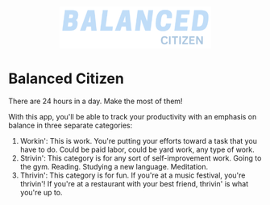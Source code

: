 <p align="center">
<img src="/public/balanced-citizen-logo.png" width="300" alt="logo"/>
</p>

# Balanced Citizen

There are 24 hours in a day. Make the most of them!

With this app, you'll be able to track your productivity with an emphasis on balance in three separate categories:

1. Workin': This is work. You're putting your efforts toward a task that you have to do. Could be paid labor, could be yard work, any type of work.
2. Strivin': This category is for any sort of self-improvement work. Going to the gym. Reading. Studying a new language. Meditation.
3. Thrivin': This category is for fun. If you're at a music festival, you're thrivin'! If you're at a restaurant with your best friend, thrivin' is what you're up to.
